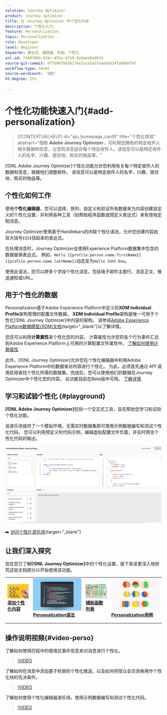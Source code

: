 ```yaml
---
solution: Journey Optimizer
product: journey optimizer
title: 在 Journey Optimizer 中个性化内容
description: 个性化入门。
feature: Personalization
topic: Personalization
role: Developer
level: Beginner
keywords: 表达式、编辑器、开始、个性化
exl-id: f448780b-91bc-455e-bf10-9a9aee0a0b24
source-git-commit: 6f7b9bfb65617ee1ace3a2faaebdb24fa068d74f
workflow-type: tm+mt
source-wordcount: '505'
ht-degree: 25%

---
```


# 个性化功能快速入门{#add-personalization}

>[!CONTEXTUALHELP]
>id="ajo_homepage_card5"
>title="个性化体验"
>abstract="借助 **Adobe Journey Optimizer**，可利用您拥有的特定收件人相关数据和信息，让您的消息适合每个特定收件人。该信息可以是特定收件人的名字、兴趣、居住地、购买的物品等。"

[!DNL Adobe Journey Optimizer]个性化功能允许您利用有关每个特定收件人的数据和信息，根据他们调整邮件。 该信息可以是特定收件人的名字、兴趣、居住地、购买的物品等。

## 个性化如何工作

使用&#x200B;**个性化编辑器**，您可以选择、排列、自定义和验证所有数据来为内容创建自定义的个性化设置，并利用各种工具（如帮助程序函数或预定义表达式）来有效地定制消息。

Journey Optimizer使用基于Handlebars的内联个性化语法，允许您创建内容由双大括号&#x200B;**`{{}}`**&#x200B;括起来的表达式。

在处理消息时，Journey Optimizer会使用Experience Platform数据集中包含的数据替换表达式。 例如，`Hello {{profile.person.name.firstName}} {{profile.person.name.lastName}}`动态变为`Hello John Doe`。

使用此语法，您可以跨多个字段个性化消息，包括电子邮件主题行、消息正文、推送通知或URL。

## 用于个性化的数据

Personalization基于Adobe Experience Platform中定义的&#x200B;**XDM Individual Profile**&#x200B;架构管理的配置文件数据。 **XDM Individual Profile**&#x200B;架构是唯一可用于个性化[!DNL Journey Optimizer]中内容的架构。 请参阅[Adobe Experience Platform数据模型(XDM)文档](https://experienceleague.adobe.com/docs/experience-platform/xdm/home.html?lang=zh-Hans){target="_blank"}以了解详情。

您还可以利用&#x200B;**计算属性**&#x200B;来个性化您的内容。 计算属性允许您将各个行为事件汇总到Adobe Experience Platform上可用的计算配置文件属性中。 [了解如何使用计算属性](../audience/computed-attributes.md)

此外，[!DNL Journey Optimizer]允许您在个性化编辑器中利用Adobe Experience Platform中的数据来对内容进行个性化。 为此，必须首先通过 API 调用启用查找个性化所需的数据集。完成后，您可以使用他们的数据在Journey Optimizer中个性化您的内容。 此功能目前在Beta版中可用。 [了解详情](../personalization/aep-data-perso.md)

## 学习和试验个性化 {#playground}

**[!DNL Adobe Journey Optimizer]**&#x200B;包括一个交互式工具，旨在帮助您学习和试验个性化功能。

该游乐场提供了一个模拟环境，无需实时数据集即可使用示例数据编写和测试个性化代码。 您可以利用预定义的代码示例，编辑虚拟配置文件负载，并实时预览个性化代码的输出。

![个性化游乐场](assets/playground.png)

➡️ [访问个性化游乐场](https://experienceleague.adobe.com/zh-hans/apps/journey-optimizer/ajo-personalization){target="_blank"}

## 让我们深入探究

现在您已了解&#x200B;**[!DNL Journey Optimizer]**&#x200B;中的个性化设置，接下来该更深入地研究这些文档部分以开始使用该功能。

<table style="table-layout:fixed"><tr style="border: 0;">
<td>
<a href="personalization-build-expressions.md">
<img alt="添加个性化" src="assets/do-not-localize/add.png">
</a>
<div>
<a href="personalization-build-expressions.md"><strong>添加个性化内容</strong></a>
</div>
<p>
</td>
<td>
<a href="../personalization/personalization-syntax.md">
<img alt="潜在客户" src="assets/do-not-localize/syntax.png">
</a>
<div><a href="../personalization/personalization-syntax.md"><strong>Personalization语法</strong>
</div>
<p>
</td>
<td>
<a href="../personalization/functions/functions.md">
<img alt="不频繁" src="assets/do-not-localize/functions.png">
</a>
<div>
<a href="../personalization/functions/functions.md"><strong>辅助函数列表</strong></a>
</div>
<p></td>
<td>
<a href="../personalization/personalization-use-case.md">
<img alt="不频繁" src="assets/do-not-localize/uc.png">
</a>
<div>
<a href="../personalization/personalization-use-case.md"><strong>Personalization用例</strong></a>
</div>
<p></td>
</tr></table>

## 操作说明视频{#video-perso}

了解如何使用历程中的情境式事件信息来对消息进行个性化。

>[!VIDEO](https://video.tv.adobe.com/v/3448150?captions=chi_hans&quality=12)

了解如何在消息中添加基于轮廓的个性化推送，以及如何将受众会员资格用作个性化块的先决条件。

>[!VIDEO](https://video.tv.adobe.com/v/3416235?captions=chi_hans&quality=12)

了解如何使用个性化编辑器游乐场，使用示例数据编写和测试个性化代码。

>[!VIDEO](https://video.tv.adobe.com/v/3475962?captions=chi_hans&quality=12)
